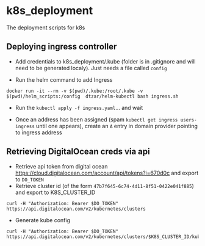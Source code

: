 # k8s_deployment
The deployment scripts for k8s

## Deploying ingress controller
- Add credentials to k8s_deployment/.kube (folder is in .gitignore and will need to be generated localy). Just needs a file called `config`

- Run the helm command to add Ingress
```
docker run -it --rm -v $(pwd)/.kube:/root/.kube -v $(pwd)/helm_scripts:/config  dtzar/helm-kubectl bash ingress.sh
```

- Run the `kubectl apply -f ingress.yaml`... and wait

- Once an address has been assigned (spam `kubectl get ingress users-ingress` until one appears), create an `A` entry in domain provider pointing to ingress address

## Retrieving DigitalOcean creds via api
- Retrieve api token from digital ocean https://cloud.digitalocean.com/account/api/tokens?i=670d0c and export to `DO_TOKEN`
- Retrieve cluster id (of the form `47b7f645-6c74-4d11-8f51-0422e041f885`) and export to K8S_CLUSTER_ID
```
curl -H "Authorization: Bearer $DO_TOKEN" https://api.digitalocean.com/v2/kubernetes/clusters
```
- Generate kube config
```
curl -H "Authorization: Bearer $DO_TOKEN" https://api.digitalocean.com/v2/kubernetes/clusters/$K8S_CLUSTER_ID/kubeconfig
```
